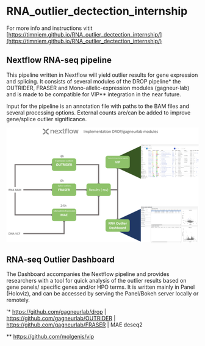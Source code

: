 # RNA_outlier_dectection_internship

For more info and instructions vitit [https://timniem.github.io/RNA_outlier_dectection_internship/](https://timniem.github.io/RNA_outlier_dectection_internship/)


## Nextflow RNA-seq pipeline
This pipeline written in Nextflow will yield outlier results for gene expression and splicing. It consists of several modules of the DROP pipeline* the OUTRIDER, FRASER and Mono-allelic-expression modules (gagneur-lab) and is made to be compatible for VIP** integration in the near future.

Input for the pipeline is an annotation file with paths to the BAM files and several processing options.
External counts are/can be added to improve gene/splice outlier significance.

![plot](https://github.com/Timniem/RNA_outlier_dectection_internship/blob/main/flowchart_example_pipeline_analysis.png)

## RNA-seq Outlier Dashboard
The Dashboard accompanies the Nextflow pipeline and provides researchers with a tool for quick analysis of the outlier results based on gene panels/ specific genes and/or HPO terms.
It is written mainly in Panel (Holoviz), and can be accessed by serving the Panel/Bokeh server locally or remotely.

'* https://github.com/gagneurlab/drop | https://github.com/gagneurlab/OUTRIDER | https://github.com/gagneurlab/FRASER | MAE deseq2

** https://github.com/molgenis/vip
